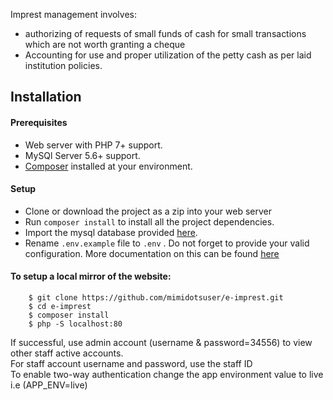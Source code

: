 Imprest management involves:
- authorizing of requests of small funds of cash for small transactions which are not worth granting a cheque
- Accounting for use and proper utilization of the petty cash as per laid institution policies.

## Installation

#### Prerequisites

- Web server with PHP 7+ support.
- MySQl Server 5.6+ support.
- [Composer](https://getcomposer.org/) installed at your environment.

#### Setup
- Clone or download the project as a zip into your web server <br/>
- Run `composer install` to install all the project dependencies.
- Import the mysql database provided [here](REEBACK%20DATABASE%20EXPORT.sql'). <br/>
- Rename `.env.example` file to `.env` . Do not forget to provide your valid configuration. More documentation on this can be found [here](https://github.com/vlucas/phpdotenv)

#### To setup a local mirror of the website:
        $ git clone https://github.com/mimidotsuser/e-imprest.git
        $ cd e-imprest
        $ composer install
        $ php -S localhost:80
        
If successful, use admin account (username & password=34556) to view other staff active accounts.<br/>
For staff account username and password, use the staff ID <br/>
To enable two-way authentication change the app environment value to live i.e (APP_ENV=live) <br/>

              
